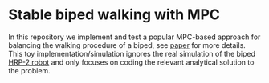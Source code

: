 # Stable biped walking with MPC

In this repository we implement and test a popular MPC-based approach for balancing the walking procedure of a biped, see [paper](https://inria.hal.science/inria-00390462/file/Preview.pdf) for more details. This toy implementation/simulation ignores the real simulation of the biped [HRP-2 robot](http://mindtrans.narod.ru/pdfs/HRP-2_robot.pdf) and only focuses on coding the relevant analytical solution to the problem.
